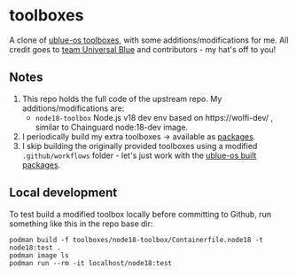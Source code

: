 # toolboxes

A clone of [ublue-os toolboxes](https://github.com/ublue-os/toolboxes), with some additions/modifications for me. All credit goes to [team Universal Blue](https://universal-blue.org/) and contributors - my hat's off to you!

## Notes

1. This repo holds the full code of the upstream repo. My additions/modifications are:
   * `node18-toolbox` Node.js v18 dev env based on https://wolfi-dev/ , similar to Chainguard node:18-dev image.
1. I periodically build my extra toolboxes -> available as [packages](https://github.com/hirnidrin?tab=packages&repo_name=toolboxes).
1. I skip building the originally provided toolboxes using a modified `.github/workflows` folder - let's just work with the [ublue-os built packages](https://github.com/orgs/ublue-os/packages?repo_name=toolboxes).

## Local development

To test build a modified toolbox locally before committing to Github, run something like this in the repo base dir:
```
podman build -f toolboxes/node18-toolbox/Containerfile.node18 -t node18:test .
podman image ls
podman run --rm -it localhost/node18:test
```
